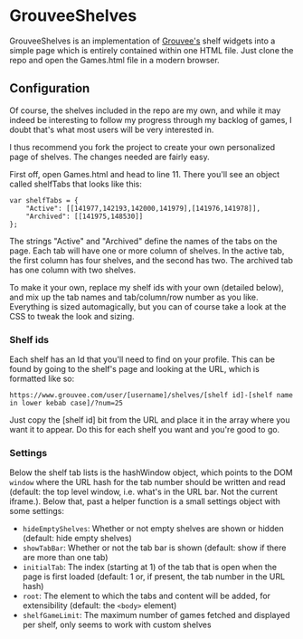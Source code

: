 # GrouveeShelves

GrouveeShelves is an implementation of [Grouvee's](grouvee.com) shelf widgets into a simple page which is entirely contained within one HTML file. Just clone the repo and open the Games.html file in a modern browser.

## Configuration

Of course, the shelves included in the repo are my own, and while it may indeed be interesting to follow my progress through my backlog of games, I doubt that's what most users will be very interested in.

I thus recommend you fork the project to create your own personalized page of shelves. The changes needed are fairly easy.

First off, open Games.html and head to line 11. There you'll see an object called shelfTabs that looks like this:

    var shelfTabs = {
        "Active": [[141977,142193,142000,141979],[141976,141978]],
        "Archived": [[141975,148530]]
    };

The strings "Active" and "Archived" define the names of the tabs on the page. Each tab will have one or more column of shelves. In the active tab, the first column has four shelves, and the second has two. The archived tab has one column with two shelves.

To make it your own, replace my shelf ids with your own (detailed below), and mix up the tab names and tab/column/row number as you like. Everything is sized automagically, but you can of course take a look at the CSS to tweak the look and sizing.

### Shelf ids

Each shelf has an Id that you'll need to find on your profile. This can be found by going to the shelf's page and looking at the URL, which is formatted like so:

    https://www.grouvee.com/user/[username]/shelves/[shelf id]-[shelf name in lower kebab case]/?num=25
    
Just copy the [shelf id] bit from the URL and place it in the array where you want it to appear. Do this for each shelf you want and you're good to go.

### Settings

Below the shelf tab lists is the hashWindow object, which points to the DOM `window` where the URL hash for the tab number should be written and read (default: the top level window, i.e. what's in the URL bar. Not the current iframe.). Below that, past a helper function is a small settings object with some settings:

 - `hideEmptyShelves`: Whether or not empty shelves are shown or hidden (default: hide empty shelves)
 - `showTabBar`: Whether or not the tab bar is shown (default: show if there are more than one tab)
 - `initialTab`: The index (starting at 1) of the tab that is open when the page is first loaded (default: 1 or, if present, the tab number in the URL hash)
 - `root`: The element to which the tabs and content will be added, for extensibility (default: the `<body>` element)
 - `shelfGameLimit`: The maximum number of games fetched and displayed per shelf, only seems to work with custom shelves
